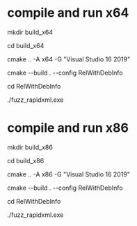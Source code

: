 # compile and run x64
mkdir build_x64

cd build_x64

cmake .. -A x64 -G "Visual Studio 16 2019"

cmake --build . --config RelWithDebInfo

cd RelWithDebInfo

./fuzz_rapidxml.exe

# compile and run x86
mkdir build_x86

cd build_x86

cmake .. -A x86 -G "Visual Studio 16 2019"

cmake --build . --config RelWithDebInfo

cd RelWithDebInfo

./fuzz_rapidxml.exe
